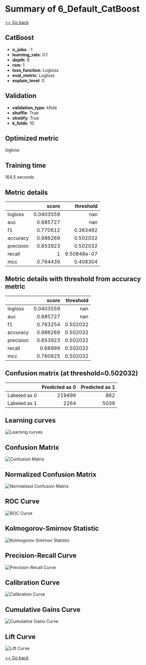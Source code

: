 # Summary of 6_Default_CatBoost

[<< Go back](../README.md)


## CatBoost
- **n_jobs**: -1
- **learning_rate**: 0.1
- **depth**: 6
- **rsm**: 1
- **loss_function**: Logloss
- **eval_metric**: Logloss
- **explain_level**: 0

## Validation
 - **validation_type**: kfold
 - **shuffle**: True
 - **stratify**: True
 - **k_folds**: 10

## Optimized metric
logloss

## Training time

164.5 seconds

## Metric details
|           |     score |     threshold |
|:----------|----------:|--------------:|
| logloss   | 0.0403559 | nan           |
| auc       | 0.985727  | nan           |
| f1        | 0.770612  |   0.363482    |
| accuracy  | 0.986269  |   0.502032    |
| precision | 0.853923  |   0.502032    |
| recall    | 1         |   9.50848e-07 |
| mcc       | 0.764439  |   0.408304    |


## Metric details with threshold from accuracy metric
|           |     score |   threshold |
|:----------|----------:|------------:|
| logloss   | 0.0403559 |  nan        |
| auc       | 0.985727  |  nan        |
| f1        | 0.763254  |    0.502032 |
| accuracy  | 0.986269  |    0.502032 |
| precision | 0.853923  |    0.502032 |
| recall    | 0.68999   |    0.502032 |
| mcc       | 0.760825  |    0.502032 |


## Confusion matrix (at threshold=0.502032)
|              |   Predicted as 0 |   Predicted as 1 |
|:-------------|-----------------:|-----------------:|
| Labeled as 0 |           219499 |              862 |
| Labeled as 1 |             2264 |             5039 |

## Learning curves
![Learning curves](learning_curves.png)
## Confusion Matrix

![Confusion Matrix](confusion_matrix.png)


## Normalized Confusion Matrix

![Normalized Confusion Matrix](confusion_matrix_normalized.png)


## ROC Curve

![ROC Curve](roc_curve.png)


## Kolmogorov-Smirnov Statistic

![Kolmogorov-Smirnov Statistic](ks_statistic.png)


## Precision-Recall Curve

![Precision-Recall Curve](precision_recall_curve.png)


## Calibration Curve

![Calibration Curve](calibration_curve_curve.png)


## Cumulative Gains Curve

![Cumulative Gains Curve](cumulative_gains_curve.png)


## Lift Curve

![Lift Curve](lift_curve.png)



[<< Go back](../README.md)
